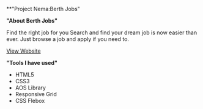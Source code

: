 **"Project Nema:Berth Jobs"

**"About Berth Jobs"**

Find the right job for you
Search and find your dream job is now easier than ever. Just browse a job and apply if you need to.

[View Website](https://find-the-right-job-for-you.vercel.app/)

**"Tools I have used"**

 - HTML5
 - CSS3
 - AOS Library
 - Responsive Grid
 - CSS Flebox
